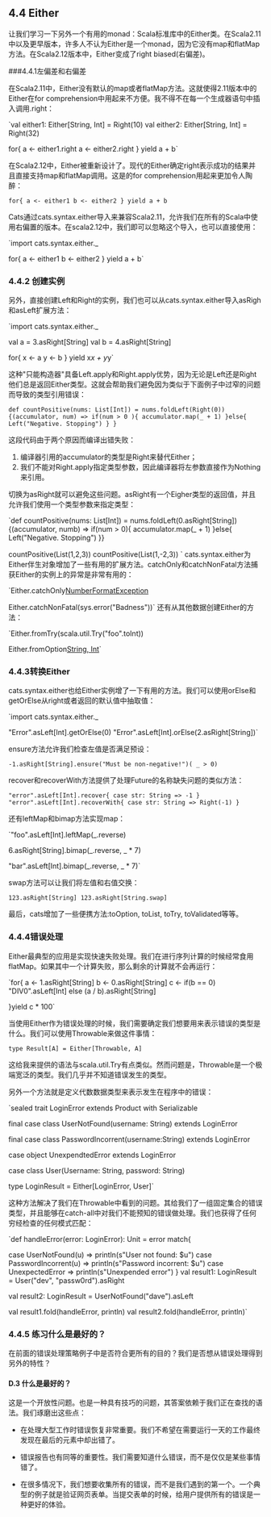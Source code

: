 
## 4.4 Either

让我们学习一下另外一个有用的monad：Scala标准库中的Either类。在Scala2.11中以及更早版本，许多人不认为Either是一个monad，因为它没有map和flatMap方法。在Scala2.12版本中，Either变成了right biased(右偏差)。

###4.4.1左偏差和右偏差

在Scala2.11中，Either没有默认的map或者flatMap方法。这就使得2.11版本中的Either在for comprehension中用起来不方便。我不得不在每一个生成器语句中插入调用.right：

`val either1: Either[String, Int] = Right(10)
val either2: Either[String, Int] =
Right(32)

for{
  a <- either1.right
  a <- either2.right
  } yield a + b`

在Scala2.12中，Either被重新设计了。现代的Either确定right表示成功的结果并且直接支持map和flatMap调用。这是的for comprehension用起来更加令人陶醉：

`for{
  a <- either1
  b <- either2
  } yield a + b`

Cats通过cats.syntax.either导入来兼容Scala2.11，允许我们在所有的Scala中使用右偏置的版本。在scala2.12中，我们即可以忽略这个导入，也可以直接使用：

`import cats.syntax.either._

for{
  a <- either1
  b <- either2
  } yield a + b`

### 4.4.2 创建实例

另外，直接创建Left和Right的实例，我们也可以从cats.syntax.either导入asRigh和asLeft扩展方法：

`import cats.syntax.either._

val a = 3.asRight[String]
val b = 4.asRight[String]

for{
  x <- a
  y <- b
  } yield x*x + y*y`

这种"只能构造器"具备Left.apply和Right.apply优势，因为无论是Left还是Right他们总是返回Either类型。这就会帮助我们避免因为类似于下面例子中过窄的问题而导致的类型引用错误：

`def countPositive(nums: List[Int]) =
  nums.foldLeft(Right(0)){(accumulator, num) =>
    if(num > 0 ){
      accumulator.map(_ + 1)
    }else{
      Left("Negative. Stopping")
    }
    }`

这段代码由于两个原因而编译出错失败：

1. 编译器引用的accumulator的类型是Right来替代Either；
2. 我们不能对Right.apply指定类型参数，因此编译器将左参数直接作为Nothing来引用。

切换为asRight就可以避免这些问题。asRight有一个Eigher类型的返回值，并且允许我们使用一个类型参数来指定类型：

`def countPositive(nums: List[Int]) =
  nums.foldLeft(0.asRight[String]){(accumulator, numb) => if(num > 0){
    accumulator.map(_ + 1)
    }else{
      Left("Negative. Stopping")
  }}

  countPositive(List(1,2,3))
  countPositive(List(1,-2,3))
`
cats.syntax.either为Either伴生对象增加了一些有用的扩展方法。catchOnly和catchNonFatal方法捕获Either的实例上的异常是非常有用的：

`Either.catchOnly[NumberFormatException]("foo".toInt)

Either.catchNonFatal(sys.error("Badness"))`
还有从其他数据创建Either的方法：

`Either.fromTry(scala.util.Try("foo".toInt))

Either.fromOption[String, Int](None, "Badness")`

### 4.4.3转换Either

cats.syntax.either也给Either实例增了一下有用的方法。我们可以使用orElse和getOrElse从right或者返回的默认值中抽取值：

`import cats.syntax.either._

"Error".asLeft[Int].getOrElse(0)
"Error".asLeft[Int].orElse(2.asRight[String])`

ensure方法允许我们检查左值是否满足预设：

`-1.asRight[String].ensure("Must be non-negative!")( _ > 0)`

recover和recoverWith方法提供了处理Future的名称缺失问题的类似方法：

`"error".asLeft[Int].recover{
  case str: String => -1
  }
"error".asLeft[Int].recoverWith{
  case str: String => Right(-1)
}
  `

还有leftMap和bimap方法实现map：

`"foo".asLeft[Int].leftMap(_.reverse)

6.asRight[String].bimap(_.reverse, _ * 7)

"bar".asLeft[Int].bimap(_.reverse, _ * 7)`

swap方法可以让我们将左值和右值交换：

`123.asRight[String]
123.asRight[String.swap]`

最后，cats增加了一些便携方法:toOption, toList, toTry, toValidated等等。

### 4.4.4错误处理

Either最典型的应用是实现快速失败处理。我们在进行序列计算的时候经常食用flatMap。如果其中一个计算失败，那么剩余的计算就不会再运行：

`for{
 a <- 1.asRight[String]
 b <- 0.asRight[String]
 c <- if(b == 0) "DIV0".asLeft[Int] else (a / b).asRight[String]

  }yield c * 100`

当使用Either作为错误处理的时候，我们需要确定我们想要用来表示错误的类型是什么。我们可以使用Throwable来做这件事情：

`type Result[A] = Either[Throwable, A]`

这给我来提供的语法与scala.util.Try有点类似。然而问题是，Throwable是一个极端宽泛的类型。我们几乎并不知道错误发生的类型。

另外一个方法就是定义代数数据类型来表示发生在程序中的错误：

`sealed trait LoginError extends Product with Serializable

final case class UserNotFound(username: String) extends LoginError

final case class PasswordIncorrent(username:String) extends LoginError

case object UnexpendtedError extends LoginError

case class User(Username: String, password: String)

type LoginResult = Either[LoginError, User]`

这种方法解决了我们在Throwable中看到的问题。其给我们了一组固定集合的错误类型，并且能够在catch-all中对我们不能预知的错误做处理。我们也获得了任何穷经检查的任何模式匹配：

`def handleError(error: LoginError): Unit = error match{

  case UserNotFound(u) => println(s"User not found: $u")
  case PasswordIncorrent(u) => println(s"Password incorrent: $u")
  case UnexpectedError =>
    println(s"Unexpended error")
  }
val result1: LoginResult = User("dev", "passw0rd").asRight

val result2: LoginResult = UserNotFound("dave").asLeft

val result1.fold(handleError, println)
val result2.fold(handleError, println)`

### 4.4.5 练习什么是最好的？

在前面的错误处理策略例子中是否符合更所有的目的？我们是否想从错误处理得到另外的特性？

#### D.3 什么是最好的？

这是一个开放性问题。也是一种具有技巧的问题，其答案依赖于我们正在查找的语法。我们琢磨出这些点：

+ 在处理大型工作时错误恢复非常重要。我们不希望在需要运行一天的工作最终发现在最后的元素中却出错了。

+ 错误报告也有同等的重要性。我们需要知道什么错误，而不是仅仅是某些事情错了。

+ 在很多情况下，我们想要收集所有的错误，而不是我们遇到的第一个。一个典型的例子就是验证网页表单。当提交表单的时候，给用户提供所有的错误是一种更好的体验。
























#
